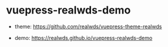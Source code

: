 # vuepress-realwds-demo

- theme: https://github.com/realwds/vuepress-theme-realwds

- demo: https://realwds.github.io/vuepress-realwds-demo
